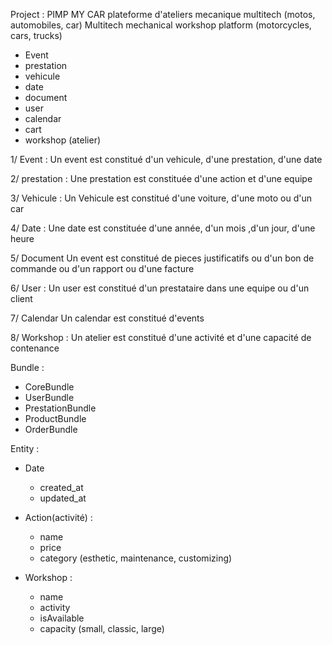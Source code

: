 Project : PIMP MY CAR
	plateforme d'ateliers mecanique multitech (motos, automobiles, car) 
	Multitech mechanical workshop platform (motorcycles, cars, trucks)	

- Event
- prestation
- vehicule
- date
- document
- user
- calendar
- cart
- workshop (atelier)

1/ Event : 
Un event est constitué d'un vehicule, d'une prestation, d'une date

2/ prestation :
Une prestation est constituée d'une action et d'une equipe

3/ Vehicule : 
Un Vehicule est constitué d'une voiture, d'une moto ou d'un car

4/ Date : 
Une date est constituée d'une année, d'un mois ,d'un jour, d'une heure

5/ Document
Un event est constitué de pieces justificatifs ou d'un bon de commande ou d'un rapport ou d'une facture 

6/ User : 
Un user est constitué d'un prestataire dans une equipe ou d'un client

7/ Calendar
Un calendar est constitué d'events

8/ Workshop :
Un atelier est constitué d'une activité et d'une capacité de contenance


Bundle : 
- CoreBundle
- UserBundle
- PrestationBundle
- ProductBundle
- OrderBundle



Entity : 
- Date
    - created_at
    - updated_at
    
- Action(activité) : 
    - name
    - price
    - category (esthetic, maintenance, customizing)
    
- Workshop :
    - name
    - activity
    - isAvailable 
    - capacity (small, classic, large)
